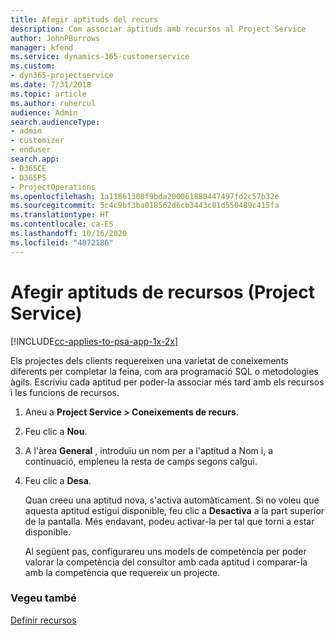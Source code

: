 ```yaml
---
title: Afegir aptituds del recurs
description: Com associar aptituds amb recursos al Project Service
author: JohnPBurrows
manager: kfend
ms.service: dynamics-365-customerservice
ms.custom:
- dyn365-projectservice
ms.date: 7/31/2018
ms.topic: article
ms.author: ruhercul
audience: Admin
search.audienceType:
- admin
- customizer
- enduser
search.app:
- D365CE
- D365PS
- ProjectOperations
ms.openlocfilehash: 1a11861308f9bda200061880447497fd2c57b32e
ms.sourcegitcommit: 5c4c9bf3ba018562d6cb3443c01d550489c415fa
ms.translationtype: HT
ms.contentlocale: ca-ES
ms.lasthandoff: 10/16/2020
ms.locfileid: "4072186"
---
```

# <a name="add-resource-skills-project-service"></a>Afegir aptituds de recursos (Project Service)

[!INCLUDE[cc-applies-to-psa-app-1x-2x](../includes/cc-applies-to-psa-app-1x-2x.md)]

Els projectes dels clients requereixen una varietat de coneixements diferents per completar la feina, com ara programació SQL o metodologies àgils. Escriviu cada aptitud per poder-la associar més tard amb els recursos i les funcions de recursos.  
  
1. Aneu a **Project Service > Coneixements de recurs**.  
  
2. Feu clic a **Nou**.  
  
3. A l'àrea **General** , introduïu un nom per a l'aptitud a Nom i, a continuació, empleneu la resta de camps segons calgui.  
  
4. Feu clic a **Desa**.  
  
   Quan creeu una aptitud nova, s'activa automàticament. Si no voleu que aquesta aptitud estigui disponible, feu clic a **Desactiva** a la part superior de la pantalla. Més endavant, podeu activar-la per tal que torni a estar disponible.  
  
   Al següent pas, configurareu uns models de competència per poder valorar la competència del consultor amb cada aptitud i comparar-la amb la competència que requereix un projecte.  
  
### <a name="see-also"></a>Vegeu també  
 [Definir recursos](../psa/set-up-resources.md)
